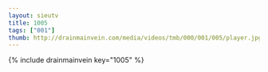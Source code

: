 ```yaml
--- 
layout: sieutv
title: 1005
tags: ["001"]
thumb: http://drainmainvein.com/media/videos/tmb/000/001/005/player.jpg
---
```

{% include drainmainvein key="1005" %} 
